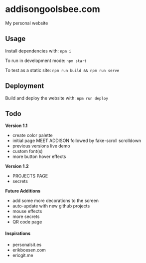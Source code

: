 # addisongoolsbee.com

My personal website

## Usage

Install dependencies with: `npm i`

To run in development mode: `npm start`

To test as a static site: `npm run build && npm run serve`

## Deployment

Build and deploy the website with: `npm run deploy`

## Todo

**Version 1.1**
- create color palette
- initial page MEET ADDISON followed by fake-scroll scrolldown
- previous versions live demo
- custom font(s)
- more button hover effects

**Version 1.2**
- PROJECTS PAGE
- secrets


**Future Additions**
- add some more decorations to the screen
- auto-update with new github projects
- mouse effects
- more secrets
- QR code page


#### Inspirations
- personalsit.es
- erikboesen.com
- ericgit.me
